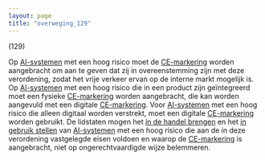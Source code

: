 ```yaml
---
layout: page
title: "overweging_129"
---
```


(129)

Op [AI-systemen](a3.md#^ai-systeem) met een hoog risico moet de [CE-markering](a3.md#^ce) worden aangebracht om aan te geven dat zij in overeenstemming zijn met deze verordening, zodat het vrije verkeer ervan op de interne markt mogelijk is. Op [AI-systemen](a3.md#^ai-systeem) met een hoog risico die in een product zijn geïntegreerd moet een fysieke [CE-markering](a3.md#^ce) worden aangebracht, die kan worden aangevuld met een digitale [CE-markering](a3.md#^ce). Voor [AI-systemen](a3.md#^ai-systeem) met een hoog risico die alleen digitaal worden verstrekt, moet een digitale [CE-markering](a3.md#^ce) worden gebruikt. De lidstaten mogen het [in de handel brengen](a3.md#^handel) en het [in gebruik stellen](a3.md#^gebruik) van [AI-systemen](a3.md#^ai-systeem) met een hoog risico die aan de in deze verordening vastgelegde eisen voldoen en waarop de [CE-markering](a3.md#^ce) is aangebracht, niet op ongerechtvaardigde wijze belemmeren.